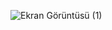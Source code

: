 ![Ekran Görüntüsü (1)](https://github.com/ozemirh/CrossShotGame/assets/93376739/f0c76a76-bb56-4c08-8597-ded7501ebf22)
